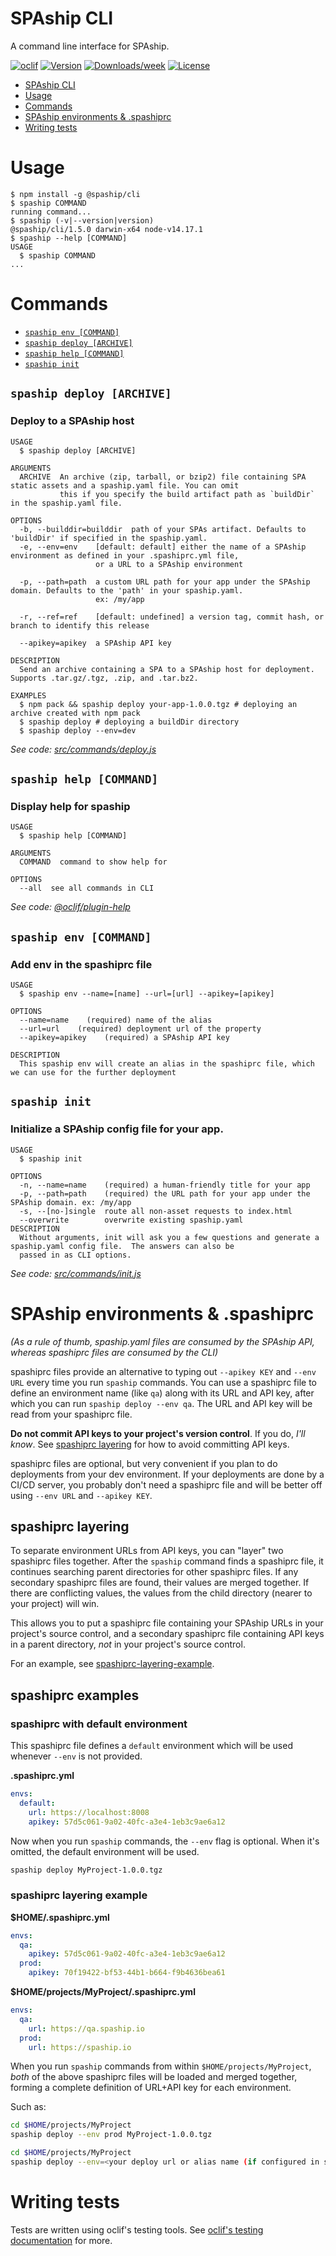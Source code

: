 # SPAship CLI

A command line interface for SPAship.

[![oclif](https://img.shields.io/badge/cli-oclif-brightgreen.svg)](https://oclif.io)
[![Version](https://img.shields.io/npm/v/@spaship/cli.svg)](https://npmjs.org/package/@spaship/cli)
[![Downloads/week](https://img.shields.io/npm/dw/@spaship/cli.svg)](https://npmjs.org/package/@spaship/cli)
[![License](https://img.shields.io/npm/l/@spaship/cli.svg)](https://github.com/spaship/cli/blob/master/package.json)

<!-- toc -->

- [SPAship CLI](#spaship-cli)
- [Usage](#usage)
- [Commands](#commands)
- [SPAship environments & .spashiprc](#spashiprc--spaship-environments)
- [Writing tests](#writing-tests)
<!-- tocstop -->

# Usage

<!-- usage -->

```sh-session
$ npm install -g @spaship/cli
$ spaship COMMAND
running command...
$ spaship (-v|--version|version)
@spaship/cli/1.5.0 darwin-x64 node-v14.17.1
$ spaship --help [COMMAND]
USAGE
  $ spaship COMMAND
...
```

<!-- usagestop -->

# Commands

<!-- commands -->

- [`spaship env [COMMAND]`](#spaship-add-env)
- [`spaship deploy [ARCHIVE]`](#spaship-deploy-archive)
- [`spaship help [COMMAND]`](#spaship-help-command)
- [`spaship init`](#spaship-init)

## `spaship deploy [ARCHIVE]`

### Deploy to a SPAship host

```
USAGE
  $ spaship deploy [ARCHIVE]

ARGUMENTS
  ARCHIVE  An archive (zip, tarball, or bzip2) file containing SPA static assets and a spaship.yaml file. You can omit
           this if you specify the build artifact path as `buildDir` in the spaship.yaml file.

OPTIONS
  -b, --builddir=builddir  path of your SPAs artifact. Defaults to 'buildDir' if specified in the spaship.yaml.
  -e, --env=env    [default: default] either the name of a SPAship environment as defined in your .spashiprc.yml file,
                   or a URL to a SPAship environment

  -p, --path=path  a custom URL path for your app under the SPAship domain. Defaults to the 'path' in your spaship.yaml.
                   ex: /my/app

  -r, --ref=ref    [default: undefined] a version tag, commit hash, or branch to identify this release

  --apikey=apikey  a SPAship API key

DESCRIPTION
  Send an archive containing a SPA to a SPAship host for deployment.  Supports .tar.gz/.tgz, .zip, and .tar.bz2.

EXAMPLES
  $ npm pack && spaship deploy your-app-1.0.0.tgz # deploying an archive created with npm pack
  $ spaship deploy # deploying a buildDir directory
  $ spaship deploy --env=dev
```

_See code: [src/commands/deploy.js](https://github.com/spaship/spaship/blob/v0.13.2/src/commands/deploy.js)_

## `spaship help [COMMAND]`

### Display help for spaship

```
USAGE
  $ spaship help [COMMAND]

ARGUMENTS
  COMMAND  command to show help for

OPTIONS
  --all  see all commands in CLI
```

_See code: [@oclif/plugin-help](https://github.com/oclif/plugin-help/blob/v3.2.0/src/commands/help.ts)_

## `spaship env [COMMAND]`

### Add env in the spashiprc file

```
USAGE
  $ spaship env --name=[name] --url=[url] --apikey=[apikey]

OPTIONS
  --name=name    (required) name of the alias
  --url=url    (required) deployment url of the property
  --apikey=apikey    (required) a SPAship API key 

DESCRIPTION
  This spaship env will create an alias in the spashiprc file, which we can use for the further deployment
```

## `spaship init`

### Initialize a SPAship config file for your app.

```
USAGE
  $ spaship init

OPTIONS
  -n, --name=name    (required) a human-friendly title for your app
  -p, --path=path    (required) the URL path for your app under the SPAship domain. ex: /my/app
  -s, --[no-]single  route all non-asset requests to index.html
  --overwrite        overwrite existing spaship.yaml
DESCRIPTION
  Without arguments, init will ask you a few questions and generate a spaship.yaml config file.  The answers can also be
  passed in as CLI options.
```

_See code: [src/commands/init.js](https://github.com/spaship/spaship/blob/v0.13.2/src/commands/init.js)_

<!-- commandsstop -->

# SPAship environments & .spashiprc

_(As a rule of thumb, spaship.yaml files are consumed by the SPAship API, whereas spashiprc files are consumed by the CLI)_

spashiprc files provide an alternative to typing out `--apikey KEY` and `--env URL` every time you run `spaship` commands. You can use a spashiprc file to define an environment name (like `qa`) along with its URL and API key, after which you can run `spaship deploy --env qa`. The URL and API key will be read from your spashiprc file.

**Do not commit API keys to your project's version control**. If you do, _I'll know_. See [spashiprc layering](#spashiprc-layering) for how to avoid committing API keys.

spashiprc files are optional, but very convenient if you plan to do deployments from your dev environment. If your deployments are done by a CI/CD server, you probably don't need a spashiprc file and will be better off using `--env URL` and `--apikey KEY`.

## spashiprc layering

To separate environment URLs from API keys, you can "layer" two spashiprc files together. After the `spaship` command finds a spashiprc file, it continues searching parent directories for other spashiprc files. If any secondary spashiprc files are found, their values are merged together. If there are conflicting values, the values from the child directory (nearer to your project) will win.

This allows you to put a spashiprc file containing your SPAship URLs in your project's source control, and a secondary spashiprc file containing API keys in a parent directory, _not_ in your project's source control.

For an example, see [spashiprc-layering-example](#spashiprc-layering-example).

## spashiprc examples

### spashiprc with default environment

This spashiprc file defines a `default` environment which will be used whenever `--env` is not provided.

**.spashiprc.yml**

```yaml
envs:
  default:
    url: https://localhost:8008
    apikey: 57d5c061-9a02-40fc-a3e4-1eb3c9ae6a12
```

Now when you run `spaship` commands, the `--env` flag is optional. When it's omitted, the default environment will be used.

```sh
spaship deploy MyProject-1.0.0.tgz
```

### spashiprc layering example

**\$HOME/.spashiprc.yml**

```yaml
envs:
  qa:
    apikey: 57d5c061-9a02-40fc-a3e4-1eb3c9ae6a12
  prod:
    apikey: 70f19422-bf53-44b1-b664-f9b4636bea61
```

**\$HOME/projects/MyProject/.spashiprc.yml**

```yaml
envs:
  qa:
    url: https://qa.spaship.io
  prod:
    url: https://spaship.io
```

When you run `spaship` commands from within `$HOME/projects/MyProject`, _both_ of the above spashiprc files will be loaded and merged together, forming a complete definition of URL+API key for each environment.

Such as:

```sh
cd $HOME/projects/MyProject
spaship deploy --env prod MyProject-1.0.0.tgz
```

```sh
cd $HOME/projects/MyProject
spaship deploy --env=<your deploy url or alias name (if configured in spashiprc)> --builddir=<optional as it can be configured in spaship.yaml> --apikey=<your api key (optional if configured in spashiprc)>
```
# Writing tests

Tests are written using oclif's testing tools. See [oclif's testing documentation](https://oclif.io/docs/testing) for more.
